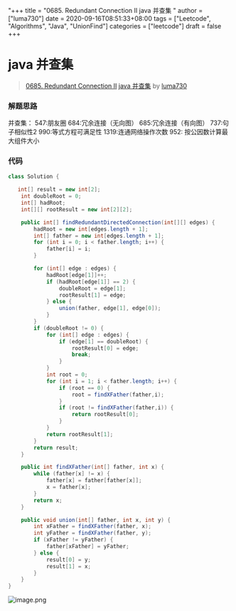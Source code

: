 "+++
title = "0685. Redundant Connection II java 并查集 "
author = ["luma730"]
date = 2020-09-16T08:51:33+08:00
tags = ["Leetcode", "Algorithms", "Java", "UnionFind"]
categories = ["leetcode"]
draft = false
+++

# java 并查集

> [0685. Redundant Connection II](https://leetcode-cn.com/problems/redundant-connection-ii/)
> [java 并查集](https://leetcode-cn.com/problems/redundant-connection-ii/solution/java-bing-cha-ji-by-luma730-2/) by [luma730](https://leetcode-cn.com/u/luma730/)

### 解题思路
并查集：
547:朋友圈
684:冗余连接（无向图）
685:冗余连接（有向图）
737:句子相似性2
990:等式方程可满足性
1319:连通网络操作次数
952: 按公因数计算最大组件大小
### 代码

```java
class Solution {
   
   int[] result = new int[2];
    int doubleRoot = 0;
    int[] hadRoot;
    int[][] rootResult = new int[2][2];

    public int[] findRedundantDirectedConnection(int[][] edges) {
        hadRoot = new int[edges.length + 1];
        int[] father = new int[edges.length + 1];
        for (int i = 0; i < father.length; i++) {
            father[i] = i;
        }

        for (int[] edge : edges) {
            hadRoot[edge[1]]++;
            if (hadRoot[edge[1]] == 2) {
                doubleRoot = edge[1];
                rootResult[1] = edge;
            } else {
                union(father, edge[1], edge[0]);
            }
        }
        if (doubleRoot != 0) {
            for (int[] edge : edges) {
                if (edge[1] == doubleRoot) {
                    rootResult[0] = edge;
                    break;
                }
            }
            int root = 0;
            for (int i = 1; i < father.length; i++) {
                if (root == 0) {
                    root = findXFather(father,i);
                }
                if (root != findXFather(father,i)) {
                    return rootResult[0];
                }
            }
            return rootResult[1];
        }
        return result;
    }

    public int findXFather(int[] father, int x) {
        while (father[x] != x) {
            father[x] = father[father[x]];
            x = father[x];
        }
        return x;
    }

    public void union(int[] father, int x, int y) {
        int xFather = findXFather(father, x);
        int yFather = findXFather(father, y);
        if (xFather != yFather) {
            father[xFather] = yFather;
        } else {
            result[0] = y;
            result[1] = x;
        }
    }
}
```
![image.png](https://pic.leetcode-cn.com/1600246265-clxBIt-image.png)
